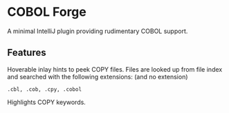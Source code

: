 # COBOL Forge
A minimal IntelliJ plugin providing rudimentary COBOL support.

## Features
Hoverable inlay hints to peek COPY files. Files are looked up from file index and searched with the following extensions: (and no extension)

`.cbl, .cob, .cpy, .cobol`

Highlights COPY keywords.
